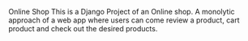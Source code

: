 Online Shop 
This is a Django Project of an Online shop.
A monolytic approach of a web app where users can come review a product, cart product and check out the desired products.
